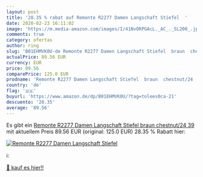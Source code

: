 ```yaml
---
layout: post
title: '28.35 % rabat auf Remonte R2277 Damen Langschaft Stiefel  '
date: 2020-02-23 16:11:02
image: 'https://m.media-amazon.com/images/I/41NvORPGAcL._AC_._SL200_.jpg'
comments: true
category: ofertas
author: ring
slug: 'B01EHMVK0U-de Remonte R2277 Damen Langschaft Stiefel  braun  chestnut/24   39'
actualPrice: 89.56 EUR
currency: EUR
price: 89.56
comparePrice: 125.0 EUR
prodname: 'Remonte R2277 Damen Langschaft Stiefel  braun  chestnut/24   39'
country: 'de'
flag: '🇩🇪'
buyurl: 'https://www.amazon.de/dp/B01EHMVK0U/?tag=tolees0ca-21'
descuento: '28.35'
average: '89.56'
---
```


Es gibt ein [Remonte R2277 Damen Langschaft Stiefel  braun  chestnut/24   39](https://www.amazon.de/dp/B01EHMVK0U/?tag=tolees0ca-21) mit aktuellem Preis 89.56 EUR (original: 125.0 EUR) 28.35 % Rabatt hier:

[![Remonte R2277 Damen Langschaft Stiefel  ](https://m.media-amazon.com/images/I/41NvORPGAcL._AC_._SL200_.jpg)](https://www.amazon.de/dp/B01EHMVK0U/?tag=tolees0ca-21)

ℹ️:


[🛒 kauf es hier!!](https://www.amazon.de/dp/B01EHMVK0U/?tag=tolees0ca-21)
